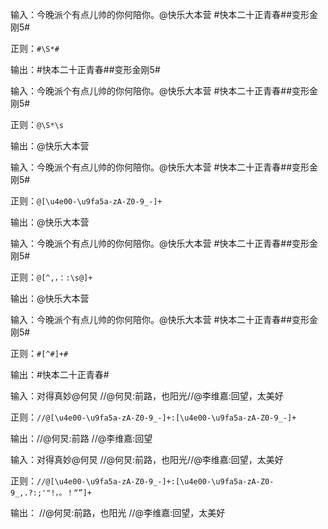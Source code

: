 
输入：今晚派个有点儿帅的你何陪你。@快乐大本营 #快本二十正青春##变形金刚5# 

正则：`#\S*#`

输出：#快本二十正青春##变形金刚5#


输入：今晚派个有点儿帅的你何陪你。@快乐大本营 #快本二十正青春##变形金刚5# 

正则：`@\S*\s`

输出：@快乐大本营 


 

输入：今晚派个有点儿帅的你何陪你。@快乐大本营 #快本二十正青春##变形金刚5# 

正则：`@[\u4e00-\u9fa5a-zA-Z0-9_-]+`

输出：@快乐大本营


输入：今晚派个有点儿帅的你何陪你。@快乐大本营 #快本二十正青春##变形金刚5# 

正则：`@[^,，：:\s@]+`

输出：@快乐大本营 




输入：今晚派个有点儿帅的你何陪你。@快乐大本营 #快本二十正青春##变形金刚5# 

正则：`#[^#]+#`

输出：#快本二十正青春#



输入：对得真妙@何炅 //@何炅:前路，也阳光//@李维嘉:回望，太美好

正则：`//@[\u4e00-\u9fa5a-zA-Z0-9_-]+:[\u4e00-\u9fa5a-zA-Z0-9_-]+`

输出：//@何炅:前路
	//@李维嘉:回望


输入：对得真妙@何炅 //@何炅:前路，也阳光//@李维嘉:回望，太美好

正则：`//@[\u4e00-\u9fa5a-zA-Z0-9_-]+:[\u4e00-\u9fa5a-zA-Z0-9_,.?:;'"!，。！“”]+`

输出：
	//@何炅:前路，也阳光
	//@李维嘉:回望，太美好
